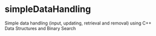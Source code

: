 # simpleDataHandling
Simple data handling (input, updating, retrieval and removal) using C++ Data Structures and Binary Search
